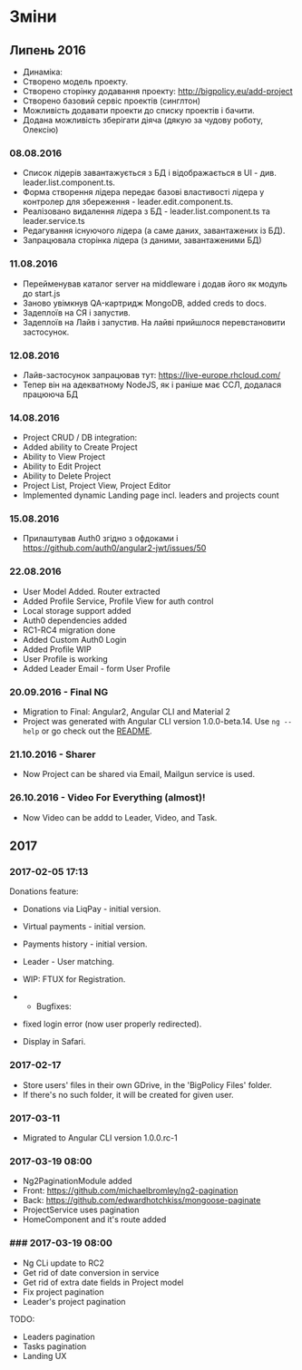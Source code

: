 # Зміни

## Липень 2016

 * Динаміка:
 * Створено модель проекту.
 * Створено сторінку додавання проекту: http://bigpolicy.eu/add-project
 * Створено базовий сервіс проектів (синглтон)
 * Можливість додавати проекти до списку проектів і бачити.
 * Додана можливість зберігати діяча (дякую за чудову роботу, Олексію)

### 08.08.2016

 * Список лідерів завантажується з БД і відображається в UI - див. leader.list.component.ts.
 * Форма створення лідера передає базові властивості лідера у контролер для збереження - leader.edit.component.ts.
 * Реалізовано видалення лідера з БД - leader.list.component.ts та leader.service.ts
 * Редагування існуючого лідера (а саме даних, завантажених із БД).
 * Запрацювала сторінка лідера (з даними, завантаженими БД)

### 11.08.2016

 * Перейменував каталог server на middleware і додав його як модуль до start.js
 * Заново увімкнув QA-картридж MongoDB, added creds to docs.
 * Задеплоїв на СЯ і запустив.
 * Задеплоїв на Лайв і запустив. На лайві прийшлося перевстановити застосунок.

### 12.08.2016

 * Лайв-застосунок запрацював тут: https://live-europe.rhcloud.com/
 * Тепер він на адекватному NodeJS, як і раніше має ССЛ, додалася працююча БД

### 14.08.2016

 * Project CRUD / DB integration:
 * Added ability to Create Project
 * Ability to View Project
 * Ability to Edit Project
 * Ability to Delete Project
 * Project List, Project View, Project Editor
 * Implemented dynamic Landing page incl. leaders and projects count

### 15.08.2016

 * Прилаштував Auth0 згідно з офдоками і https://github.com/auth0/angular2-jwt/issues/50

### 22.08.2016

 * User Model Added. Router extracted
 * Added Profile Service, Profile View for auth control
 * Local storage support added
 * Auth0 dependencies added
 * RC1-RC4 migration done
 * Added Custom Auth0 Login
 * Added Profile WIP
 * User Profile is working
 * Added Leader Email - form User Profile

### 20.09.2016 - Final NG

 * Migration to Final: Angular2, Angular CLI and Material 2
 * Project was generated with Angular CLI version 1.0.0-beta.14. Use `ng --help` or go check out the [README](https://github.com/angular/angular-cli/blob/master/README.md).

### 21.10.2016 - Sharer

 * Now Project can be shared via Email, Mailgun service is used.

### 26.10.2016 - Video For Everything (almost)!

 * Now Video can be addd to Leader, Video, and Task.

## 2017

### 2017-02-05 17:13

Donations feature:

 * Donations via LiqPay - initial version.
 * Virtual payments - initial version.
 * Payments history - initial version.
 * Leader - User matching.
 * WIP: FTUX for Registration.

 * * Bugfixes:

 * fixed login error (now user properly redirected).
 * Display in Safari.

### 2017-02-17

 * Store users' files in their own GDrive, in the 'BigPolicy Files' folder.
 * If there's no such folder, it will be created for given user.

### 2017-03-11

 * Migrated to Angular CLI version 1.0.0.rc-1

### 2017-03-19 08:00

 * Ng2PaginationModule added
  * Front: https://github.com/michaelbromley/ng2-pagination
  * Back: https://github.com/edwardhotchkiss/mongoose-paginate
 * ProjectService uses pagination
 * HomeComponent and it's route added

### ### 2017-03-19 08:00

 * Ng CLi update to RC2
 * Get rid of date conversion in service
 * Get rid of extra date fields in Project model
 * Fix project pagination
 * Leader's project pagination

TODO:

 * Leaders pagination
 * Tasks pagination
 * Landing UX
